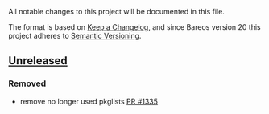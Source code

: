 All notable changes to this project will be documented in this file.

The format is based on [Keep a Changelog](https://keepachangelog.com/en/1.0.0/),
and since Bareos version 20 this project adheres to [Semantic Versioning](https://semver.org/spec/v2.0.0.html).

## [Unreleased]

### Removed
- remove no longer used pkglists [PR #1335]

[PR #1335]: https://github.com/bareos/bareos/pull/1335
[unreleased]: https://github.com/bareos/bareos/tree/master
